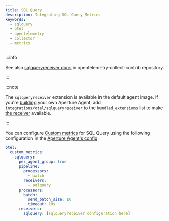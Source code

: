 ```yaml
---
title: SQL Query
description: Integrating SQL Query Metrics
keywords:
  - sqlquery
  - otel
  - opentelemetry
  - collector
  - metrics
---
```


:::info

See also [sqlqueryreceiver docs][receiver] in opentelemetry-collect-contrib
repository.

:::

:::note

The `sqlqueryreceiver` extension is available in the default agent image. If
you're [building][build] your own Aperture Agent, add
`integrations/otel/sqlqueryreceiver` to the `bundled_extensions` list to make
[the receiver][receiver] available.

:::

You can configure [Custom metrics][custom-metrics] for SQL Query using the
following configuration in the [Aperture Agent's config][agent-config]:

```yaml
otel:
  custom_metrics:
    sqlquery:
      per_agent_group: true
      pipeline:
        processors:
          - batch
        receivers:
          - sqlquery
      processors:
        batch:
          send_batch_size: 10
          timeout: 10s
      receivers:
        sqlquery: [sqlqueryreceiver configuration here]
```

[build]: /reference/aperturectl/build/agent/agent.md
[receiver]:
  https://github.com/open-telemetry/opentelemetry-collector-contrib/tree/main/receiver/sqlqueryreceiver
[custom-metrics]: /reference/configuration/agent.md#custom-metrics-config
[agent-config]: /reference/configuration/agent.md#agent-o-t-e-l-config
